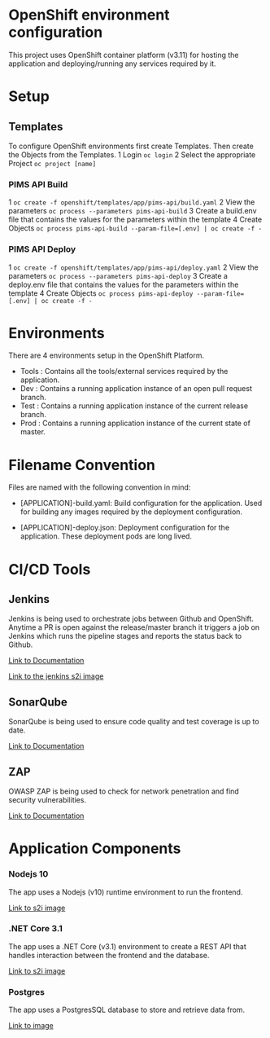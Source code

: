 # OpenShift environment configuration

This project uses OpenShift container platform (v3.11) for hosting the application and deploying/running any services required by it.

# Setup

## Templates

To configure OpenShift environments first create Templates. Then create the Objects from the Templates.
1 Login `oc login`
2 Select the appropriate Project `oc project [name]`

### PIMS API Build

1 `oc create -f openshift/templates/app/pims-api/build.yaml`
2 View the parameters `oc process --parameters pims-api-build`
3 Create a build.env file that contains the values for the parameters within the template
4 Create Objects `oc process pims-api-build --param-file=[.env] | oc create -f -`

### PIMS API Deploy

1 `oc create -f openshift/templates/app/pims-api/deploy.yaml`
2 View the parameters `oc process --parameters pims-api-deploy`
3 Create a deploy.env file that contains the values for the parameters within the template
4 Create Objects `oc process pims-api-deploy --param-file=[.env] | oc create -f -`

# Environments

There are 4 environments setup in the OpenShift Platform.

- Tools : Contains all the tools/external services required by the application.
- Dev : Contains a running application instance of an open pull request branch.
- Test : Contains a running application instance of the current release branch.
- Prod : Contains a running application instance of the current state of master.

# Filename Convention

Files are named with the following convention in mind:

- [APPLICATION]-build.yaml: Build configuration for the application. Used for building any images required by the deployment configuration.

- [APPLICATION]-deploy.json: Deployment configuration for the application. These deployment pods are long lived.

# CI/CD Tools

## Jenkins

Jenkins is being used to orchestrate jobs between Github and OpenShift. Anytime a PR is open against the release/master branch it triggers a job on Jenkins which runs the pipeline stages and reports the status back to Github.

[Link to Documentation](https://docs.openshift.com/container-platform/3.10/using_images/other_images/jenkins.html)

[Link to the jenkins s2i image](https://github.com/BCDevOps/openshift-components/tree/master/cicd/jenkins)

## SonarQube

SonarQube is being used to ensure code quality and test coverage is up to date.

[Link to Documentation](https://docs.sonarqube.org/display/SONAR/Documentation)

## ZAP

OWASP ZAP is being used to check for network penetration and find security vulnerabilities.

[Link to Documentation](https://www.owasp.org/index.php/OWASP_Zed_Attack_Proxy_Project)

# Application Components

### Nodejs 10

The app uses a Nodejs (v10) runtime environment to run the frontend.

[Link to s2i image](https://github.com/sclorg/s2i-nodejs-container/tree/master/10)

### .NET Core 3.1

The app uses a .NET Core (v3.1) environment to create a REST API that handles interaction between the frontend and the database.

[Link to s2i image](https://github.com/redhat-developer/s2i-dotnetcore/tree/master/3.1/build)

### Postgres

The app uses a PostgresSQL database to store and retrieve data from.

[Link to image](https://github.com/sclorg/postgresql-container/tree/generated/10)
